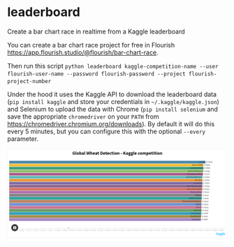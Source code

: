 # leaderboard
Create a bar chart race in realtime from a Kaggle leaderboard

You can create a bar chart race project for free in Flourish https://app.flourish.studio/@flourish/bar-chart-race.

Then run this script
`python leaderboard kaggle-competition-name --user flourish-user-name --password flourish-password --project flourish-project-number`

Under the hood it uses the Kaggle API to download the leaderboard data (`pip install kaggle` and store your credentials in `~/.kaggle/kaggle.json`) and Selenium to upload the data with Chrome (`pip install selenium` and save the appropriate `chromedriver` on your `PATH` from https://chromedriver.chromium.org/downloads). By default it will do this every 5 minutes, but you can configure this with the optional `--every` parameter.

![](https://github.com/teticio/leaderboard/blob/master/Global%20Wheat%20Detection%20-%20Kaggle%20competition.png?raw=true)
